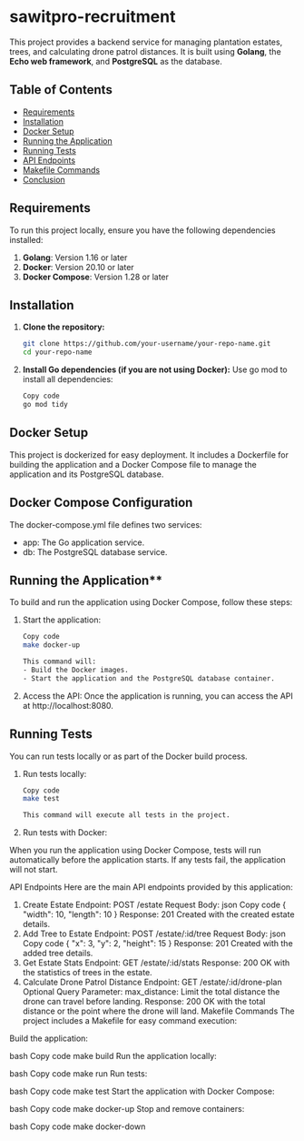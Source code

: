 # sawitpro-recruitment

This project provides a backend service for managing plantation estates, trees, and calculating drone patrol distances. It is built using **Golang**, the **Echo web framework**, and **PostgreSQL** as the database.

## Table of Contents
- [Requirements](#requirements)
- [Installation](#installation)
- [Docker Setup](#docker-setup)
- [Running the Application](#running-the-application)
- [Running Tests](#running-tests)
- [API Endpoints](#api-endpoints)
- [Makefile Commands](#makefile-commands)
- [Conclusion](#conclusion)

## Requirements

To run this project locally, ensure you have the following dependencies installed:

1. **Golang**: Version 1.16 or later
2. **Docker**: Version 20.10 or later
3. **Docker Compose**: Version 1.28 or later

## Installation

1. **Clone the repository:**

   ```bash
   git clone https://github.com/your-username/your-repo-name.git
   cd your-repo-name
2. **Install Go dependencies (if you are not using Docker):**
    Use go mod to install all dependencies:
    ```bash
    Copy code
    go mod tidy

## Docker Setup
This project is dockerized for easy deployment. It includes a Dockerfile for building the application and a Docker Compose file to manage the application and its PostgreSQL database.

## Docker Compose Configuration
The docker-compose.yml file defines two services:
- app: The Go application service.
- db: The PostgreSQL database service.

## Running the Application**
To build and run the application using Docker Compose, follow these steps:

1. Start the application:
    ```bash
    Copy code
    make docker-up
    
    This command will:
    - Build the Docker images.
    - Start the application and the PostgreSQL database container.

2. Access the API:
Once the application is running, you can access the API at http://localhost:8080.

## Running Tests
You can run tests locally or as part of the Docker build process.

1. Run tests locally:

    ```bash
    Copy code
    make test
    
    This command will execute all tests in the project.

2. Run tests with Docker:

When you run the application using Docker Compose, tests will run automatically before the application starts. If any tests fail, the application will not start.

API Endpoints
Here are the main API endpoints provided by this application:

1. Create Estate
Endpoint: POST /estate
Request Body:
json
Copy code
{
  "width": 10,
  "length": 10
}
Response: 201 Created with the created estate details.
2. Add Tree to Estate
Endpoint: POST /estate/:id/tree
Request Body:
json
Copy code
{
  "x": 3,
  "y": 2,
  "height": 15
}
Response: 201 Created with the added tree details.
3. Get Estate Stats
Endpoint: GET /estate/:id/stats
Response: 200 OK with the statistics of trees in the estate.
4. Calculate Drone Patrol Distance
Endpoint: GET /estate/:id/drone-plan
Optional Query Parameter:
max_distance: Limit the total distance the drone can travel before landing.
Response: 200 OK with the total distance or the point where the drone will land.
Makefile Commands
The project includes a Makefile for easy command execution:

Build the application:

bash
Copy code
make build
Run the application locally:

bash
Copy code
make run
Run tests:

bash
Copy code
make test
Start the application with Docker Compose:

bash
Copy code
make docker-up
Stop and remove containers:

bash
Copy code
make docker-down
